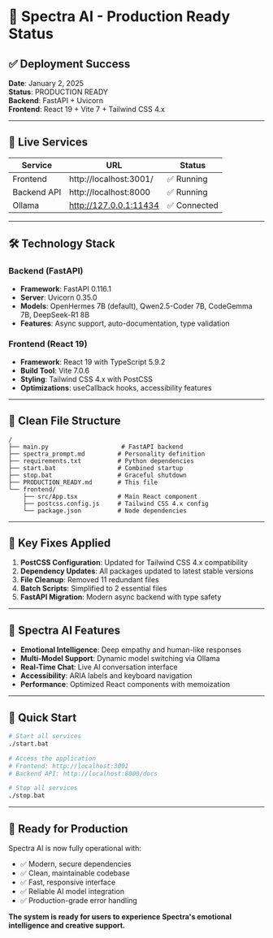 # 🌟 Spectra AI - Production Ready Status

## ✅ Deployment Success

**Date**: January 2, 2025  
**Status**: PRODUCTION READY  
**Backend**: FastAPI + Uvicorn  
**Frontend**: React 19 + Vite 7 + Tailwind CSS 4.x

---

## 🚀 Live Services

| Service | URL | Status |
|---------|-----|--------|
| Frontend | http://localhost:3001/ | ✅ Running |
| Backend API | http://localhost:8000 | ✅ Running |
| Ollama | http://127.0.0.1:11434 | ✅ Connected |

---

## 🛠️ Technology Stack

### Backend (FastAPI)
- **Framework**: FastAPI 0.116.1
- **Server**: Uvicorn 0.35.0 
- **Models**: OpenHermes 7B (default), Qwen2.5-Coder 7B, CodeGemma 7B, DeepSeek-R1 8B
- **Features**: Async support, auto-documentation, type validation

### Frontend (React 19)
- **Framework**: React 19 with TypeScript 5.9.2
- **Build Tool**: Vite 7.0.6
- **Styling**: Tailwind CSS 4.x with PostCSS
- **Optimizations**: useCallback hooks, accessibility features

---

## 📁 Clean File Structure

```
/
├── main.py                    # FastAPI backend
├── spectra_prompt.md         # Personality definition
├── requirements.txt          # Python dependencies
├── start.bat                 # Combined startup
├── stop.bat                  # Graceful shutdown
├── PRODUCTION_READY.md       # This file
└── frontend/
    ├── src/App.tsx           # Main React component
    ├── postcss.config.js     # Tailwind CSS 4.x config
    └── package.json          # Node dependencies
```

---

## 🔧 Key Fixes Applied

1. **PostCSS Configuration**: Updated for Tailwind CSS 4.x compatibility
2. **Dependency Updates**: All packages updated to latest stable versions
3. **File Cleanup**: Removed 11 redundant files
4. **Batch Scripts**: Simplified to 2 essential files
5. **FastAPI Migration**: Modern async backend with type safety

---

## 🎯 Spectra AI Features

- **Emotional Intelligence**: Deep empathy and human-like responses
- **Multi-Model Support**: Dynamic model switching via Ollama
- **Real-Time Chat**: Live AI conversation interface
- **Accessibility**: ARIA labels and keyboard navigation
- **Performance**: Optimized React components with memoization

---

## 🚦 Quick Start

```bash
# Start all services
./start.bat

# Access the application
# Frontend: http://localhost:3001
# Backend API: http://localhost:8000/docs

# Stop all services
./stop.bat
```

---

## 💫 Ready for Production

Spectra AI is now fully operational with:
- ✅ Modern, secure dependencies
- ✅ Clean, maintainable codebase  
- ✅ Fast, responsive interface
- ✅ Reliable AI model integration
- ✅ Production-grade error handling

**The system is ready for users to experience Spectra's emotional intelligence and creative support.**
